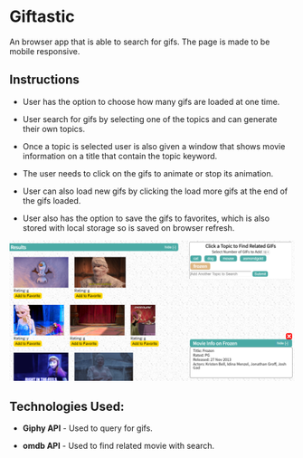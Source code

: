 # Giftastic

An browser app that is able to search for gifs. The page is made to be mobile responsive.

## Instructions

* User has the option to choose how many gifs are loaded at one time.

* User search for gifs by selecting one of the topics and can generate their own topics.

* Once a topic is selected user is also given a window that shows movie information on a title that contain the topic keyword.

* The user needs to click on the gifs to animate or stop its animation.

* User can also load new gifs by clicking the load more gifs at the end of the gifs loaded.

* User also has the option to save the gifs to favorites, which is also stored with local storage so is saved on browser refresh.

![](/assets/images/screenshot.PNG)

## Technologies Used:

* **Giphy API** - Used to query for gifs.

* **omdb API** - Used to find related movie with search.








